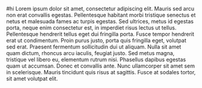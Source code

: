 #hi
Lorem ipsum dolor sit amet, consectetur adipiscing elit. Mauris sed arcu non erat convallis egestas. Pellentesque habitant morbi tristique senectus et netus et malesuada fames ac turpis egestas. Sed ultrices, metus id egestas porta, neque enim consectetur est, in imperdiet risus lectus ut tellus. Pellentesque hendrerit tellus eget dui fringilla porta. Fusce tempor hendrerit erat ut condimentum. Proin purus justo, porta quis fringilla eget, volutpat sed erat. Praesent fermentum sollicitudin dui ut aliquam. Nulla sit amet quam dictum, rhoncus arcu iaculis, feugiat justo. Sed metus magna, tristique vel libero eu, elementum rutrum nisi. Phasellus dapibus egestas quam ut accumsan. Donec et convallis ante. Nunc ullamcorper sit amet sem in scelerisque. Mauris tincidunt quis risus at sagittis. Fusce at sodales tortor, sit amet volutpat elit. 
